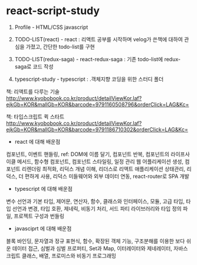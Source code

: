 # react-script-study

1. Profile - HTML/CSS javascript

2. TODO-LIST(react) - react 
   : 리액트 공부를 시작하며 velog가 쓴책에 대하여 관심을 가졌고, 간단한  todo-list를 구현
 
3. TODO-LIST(redux-saga) - react-redux-saga
   : 기존 todo-list에 redux-saga로 코드 작성

4. typescript-study - typescript
   : .객체지향 코딩을 위한 스터디 폴더

책: 리액트를 다루는 기술 
  http://www.kyobobook.co.kr/product/detailViewKor.laf?ejkGb=KOR&mallGb=KOR&barcode=9791160508796&orderClick=LAG&Kc=

책: 타입스크립트 퀵 스타트
  http://www.kyobobook.co.kr/product/detailViewKor.laf?ejkGb=KOR&mallGb=KOR&barcode=9791186710302&orderClick=LAG&Kc=

- react 에 대해 배운점

컴포넌트,
이벤트 핸들링,
ref: DOM에 이름 달기,
컴포넌트 반복,
컴포넌트의 라이프사이클 메서드,
함수형 컴포넌트,
컴포넌트 스타일링,
일정 관리 웹 어플리케이션 생성,
컴포넌트 리렌더링 최적화,
리덕스 개념 이해,
리더스로 리액트 애플리케이션 상태관리,
리덕스, 더 편하게 사용,
리덕스 미들웨어와 외부 데이터 연동,
react-router로 SPA 개발

- typescript 에 대해 배운점

변수 선언과 기본 타입,
제어문,
연산자,
함수,
클래스와 인터페이스,
모듈,
고급 타입,
 타입 선언과 변경, 타입 호환,
제네릭,
 비동기 처리,
서드 파티 라이브러리와 타입 정의 파일,
프로젝트 구성과 번들링

- javasciprt 에 대해 배운점

 블록 바인딩,
 문자열과 정규 표현식,
함수,
확장된 객체 기능,
구조분해를 이용한 보다 쉬운 데이터 접근,
심벌과 심벌 프로퍼티,
Set과 Map,
이터레이터와 제네레이터,
자바스크립트 클래스,
배열,
프로미스와 비동기 프로그래밍
